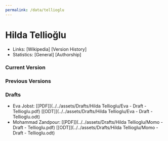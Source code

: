 ```yaml
---
permalink: /data/tellioglu
---
```


# Hilda Tellioğlu
- Links: [Wikipedia] [Version History]
- Statistics: [General] [Authorship]

### Current Version


### Previous Versions


### Drafts
- Eva Jobst: [\[PDF\]](../../assets/Drafts/Hilda Tellioglu/Eva - Draft - Tellioglu.pdf) [\[ODT\]](../../assets/Drafts/Hilda Tellioglu/Eva - Draft - Tellioglu.odt)
- Mohammad Zandpour: [\[PDF\]](../../assets/Drafts/Hilda Tellioglu/Momo - Draft - Tellioglu.pdf) [\[ODT\]](../../assets/Drafts/Hilda Tellioglu/Momo - Draft - Tellioglu.odt)
